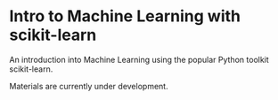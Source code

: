 # Intro to Machine Learning with scikit-learn

An introduction into Machine Learning using the popular Python toolkit scikit-learn.

Materials are currently under development.
